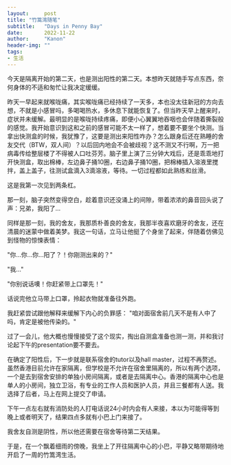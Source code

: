 ```yaml
---
layout:     post
title: "竹篙湾随笔"
subtitle:   "Days in Penny Bay"
date:       2022-11-22
author:     "Kanon"
header-img: ""
tags:
- 生活
---
```


今天是隔离开始的第二天，也是测出阳性的第二天。本想昨天就随手写点东西，奈何身体的不适和匆忙让我决定缓缓。

昨天一早起来就喉咙痛，其实喉咙痛已经持续了一天多，本也没太往新冠的方向去想，不就是小感冒吗，多喝喝热水，多休息下就能恢复了。但当昨天早上醒来时，症状并未缓解。最明显的是喉咙持续疼痛，即便小心翼翼地吞咽也会伴随着撕裂般的感觉。我开始意识到这和之前的感冒可能不太一样了，想着要不要坐个快测。当拿出快测盒的时候，我犹豫了，这要是测出来阳性咋办？怎么跟身后还在熟睡的舍友交代（BTW，双人间）？以后回内地会不会被歧视？这不测又不行啊，万一把病毒传给整层楼了不得被人口吐芬芳。脑子里上演了三分钟大戏后，还是乖乖地打开快测盒，取出棉棒，左边鼻子捅10圈，右边鼻子捅10圈，把棉棒插入溶液里搅拌，盖上盖子，往测试盒滴入3滴溶液，等待。一切过程都如此熟练和丝滑。

这是我第一次见到两条杠。

那一刻，脑子突然变得空白，趁着意识还没涌上的间隙，带着浓浓的鼻音回头说了声：兄弟，我阳了...

同样是那一刻，我的舍友，我那质朴善良的舍友，我那半夜喜欢磨牙的舍友，还在清晨的迷蒙中做着美梦。我这一句话，立马让他挺了个身坐了起来，伴随着仿佛见到怪物的惊悚表情：

"你...你...你...阳了？！你刚测出来的？"

"我..."

"你别说话噢！你赶紧带上口罩先！"

话说完他立马带上口罩，拎起衣物就准备往外跑。

我赶紧尝试跟他解释来缓解下内心的负罪感：
"咱对面宿舍前几天不是有人中了吗，肯定是被他传染的。"

过了一会儿，他大概也慢慢接受了这个现实，掏出自测盒准备也测一测，并和我讨论起下午的presentation要不要去。

在确定了阳性后，下一步就是联系宿舍的tutor以及hall master，过程不再赘述。虽然香港目前允许在家隔离，但学校是不允许在宿舍里隔离的，所以有两个选项，一个是去到宿舍安排的单独小房间隔离，或者是去隔离中心。香港的隔离中心也是单人的小房间，独立卫浴，有专业的工作人员和医护人员，并且三餐都有人送。我选择了后者，马上在网上提交了申请。

下午一点左右就有消防处的人打电话说24小时内会有人来接，本以为可能得等到晚上或者明天了，结果四点多就有小巴上门来接了。

我舍友自测是阴性，所以他还需要在宿舍等待第二天结果。

于是，在一个飘着细雨的傍晚，我坐上了开往隔离中心的小巴，平静又略带期待地开启了一周的竹篙湾生活。
<br/><br/><br/><br/>
